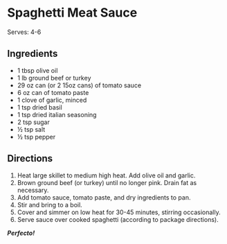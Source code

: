 # Spaghetti Meat Sauce

Serves: 4-6

## Ingredients

* 1 tbsp olive oil
* 1 lb ground beef or turkey
* 29 oz can (or 2 15oz cans) of tomato sauce
* 6 oz can of tomato paste
* 1 clove of garlic, minced
* 1 tsp dried basil
* 1 tsp dried italian seasoning
* 2 tsp sugar
* ½ tsp salt
* ½ tsp pepper

## Directions

1. Heat large skillet to medium high heat. Add olive oil and garlic.
2. Brown ground beef (or turkey) until no longer pink. Drain fat as necessary.
3. Add tomato sauce, tomato paste, and dry ingredients to pan.
4. Stir and bring to a boil.
5. Cover and simmer on low heat for 30-45 minutes, stirring occasionally.
6. Serve sauce over cooked spaghetti (according to package directions).

_**Perfecto!**_